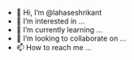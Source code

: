 - 👋 Hi, I’m @lahaseshrikant
- 👀 I’m interested in ...
- 🌱 I’m currently learning ...
- 💞️ I’m looking to collaborate on ...
- 📫 How to reach me ...

<!---
lahaseshrikant/lahaseshrikant is a ✨ special ✨ repository because its `README.md` (this file) appears on your GitHub profile.
You can click the Preview link to take a look at your changes.
--->
